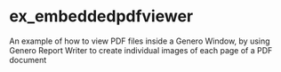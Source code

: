 # ex_embeddedpdfviewer
An example of how to view PDF files inside a Genero Window, by using Genero Report Writer to create individual images of each page of a PDF document
